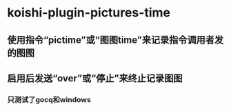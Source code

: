# koishi-plugin-pictures-time


## 使用指令“pictime”或“图图time”来记录指令调用者发的图图
## 启用后发送“over”或“停止”来终止记录图图
### 只测试了gocq和windows
